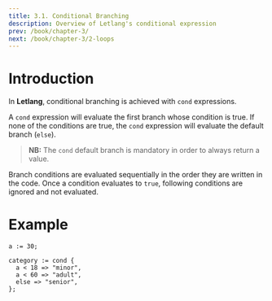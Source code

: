 ```yaml
---
title: 3.1. Conditional Branching
description: Overview of Letlang's conditional expression
prev: /book/chapter-3/
next: /book/chapter-3/2-loops
---
```


# Introduction

In **Letlang**, conditional branching is achieved with `cond` expressions.

A `cond` expression will evaluate the first branch whose condition is true. If
none of the conditions are true, the `cond` expression will evaluate the default
branch (`else`).

> **NB:** The `cond` default branch is mandatory in order to always return a
> value.

Branch conditions are evaluated sequentially in the order they are written in
the code. Once a condition evaluates to `true`, following conditions are ignored
and not evaluated.

# Example

```letlang
a := 30;

category := cond {
  a < 18 => "minor",
  a < 60 => "adult",
  else => "senior",
};
```
